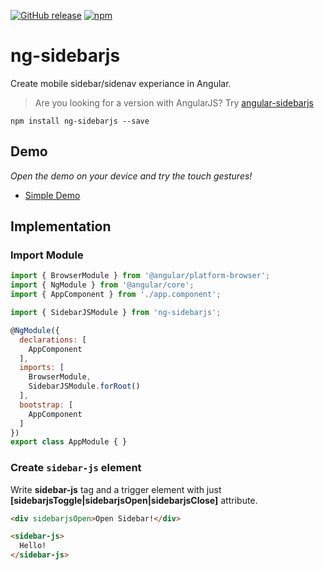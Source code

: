 [![GitHub release](https://img.shields.io/github/release/SidebarJS/ng-sidebarjs.svg)](https://github.com/SidebarJS/ng-sidebarjs/releases)
[![npm](https://img.shields.io/npm/v/ng-sidebarjs.svg)](https://www.npmjs.com/package/ng-sidebarjs)

# ng-sidebarjs
Create mobile sidebar/sidenav experiance in Angular.
> Are you looking for a version with AngularJS? Try [angular-sidebarjs](https://github.com/SidebarJS/angular-sidebarjs)

```ssh
npm install ng-sidebarjs --save
```

## Demo
*Open the demo on your device and try the touch gestures!*

* <a href="https://www.webpackbin.com/bins/-KowIAML_Tti73FWyyzp" target="_blank">Simple Demo</a>

## Implementation
### Import Module
```js
import { BrowserModule } from '@angular/platform-browser';
import { NgModule } from '@angular/core';
import { AppComponent } from './app.component';

import { SidebarJSModule } from 'ng-sidebarjs';

@NgModule({
  declarations: [
    AppComponent
  ],
  imports: [
    BrowserModule,
    SidebarJSModule.forRoot()
  ],
  bootstrap: [
    AppComponent
  ]
})
export class AppModule { }
```

### Create `sidebar-js` element
Write **sidebar-js** tag and a trigger element with just **[sidebarjsToggle|sidebarjsOpen|sidebarjsClose]** attribute.
```html
<div sidebarjsOpen>Open Sidebar!</div>

<sidebar-js>
  Hello!
</sidebar-js>
```
